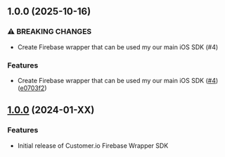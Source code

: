 ## 1.0.0 (2025-10-16)

### ⚠ BREAKING CHANGES

* Create Firebase wrapper that can be used my our main iOS SDK (#4)

### Features

* Create Firebase wrapper that can be used my our main iOS SDK ([#4](https://github.com/customerio/customerio-ios-fcm/issues/4)) ([e0703f2](https://github.com/customerio/customerio-ios-fcm/commit/e0703f2c840ee93a81d7dab490d9f6d355b17f33))

## [1.0.0](https://github.com/customerio/customerio-ios-fcm/compare/initial...1.0.0) (2024-01-XX)

### Features

* Initial release of Customer.io Firebase Wrapper SDK

